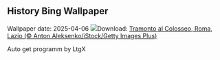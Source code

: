 ## History Bing Wallpaper
Wallpaper date: 2025-04-06
![](https://www.bing.com/th?id=OHR.CarbonaraDay_IT-IT2080771090_UHD.jpg&w=1000)Download: [Tramonto al Colosseo, Roma, Lazio (© Anton Aleksenko/iStock/Getty Images Plus)](https://www.bing.com/th?id=OHR.CarbonaraDay_IT-IT2080771090_UHD.jpg)

Auto get programm by LtgX
